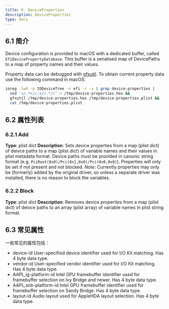 ```yaml
---
title: 6. DeviceProperties
description: DeviceProperties
type: docs
---
```


## 6.1 简介

Device configuration is provided to macOS with a dedicated buffer, called `EfiDevicePropertyDatabase`. This buffer is a serialised map of DevicePaths to a map of property names and their values.

Property data can be debugged with [gfxutil](https://github.com/acidanthera/gfxutil). To obtain current property data use the following command in macOS:

```bash
ioreg -lw0 -p IODeviceTree -n efi -r -x | grep device-properties |
  sed 's/.*<//;s/>.*//' > /tmp/device-properties.hex &&
  gfxutil /tmp/device-properties.hex /tmp/device-properties.plist &&
  cat /tmp/device-properties.plist
```

## 6.2 属性列表

### 6.2.1 Add

**Type**: plist dict
**Description**: Sets device properties from a map (plist dict) of deivce paths to a map (plist dict) of variable names and their values in plist metadata format. Device paths must be provided in canonic string format (e.g. `PciRoot(0x0)/Pci(0x1,0x0)/Pci(0x0,0x0)`). Properties will only be set if not present and not blocked.
*Note*: Currently properties may only be (formerly) added by the original driver, so unless a separate driver was installed, there is no reason to block the variables.

### 6.2.2 Block

**Type**: plist dict
**Description**: Removes device properties from a map (plist dict) of deivce paths to an array (plist array) of variable names in plist string format.

## 6.3 常见属性

一些常见的属性包括：

- device-id
  User-specified device identifier used for I/O Kit matching. Has 4 byte data type.
- vendor-id
  User-specified vendor identifier used for I/O Kit matching. Has 4 byte data type.
- AAPL,ig-platform-id
  Intel GPU framebuffer identifier used for framebuffer selection on Ivy Bridge and newer. Has 4 byte data type.
- AAPL,snb-platform-id
  Intel GPU framebuffer identifier used for framebuffer selection on Sandy Bridge. Has 4 byte data type.
- layout-id
  Audio layout used for AppleHDA layout selection. Has 4 byte data type.